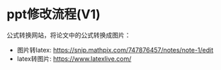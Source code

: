 # ppt修改流程(V1)

公式转换网站，将论文中的公式转换成图片：

- 图片转latex: https://snip.mathpix.com/747876457/notes/note-1/edit
- latex转图片: https://www.latexlive.com/


